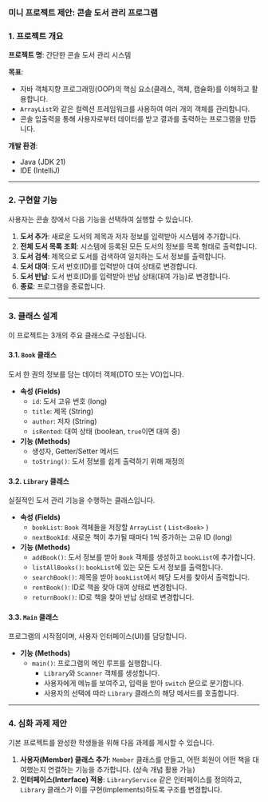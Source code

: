 ### 미니 프로젝트 제안: 콘솔 도서 관리 프로그램


### 1\. 프로젝트 개요

**프로젝트 명**: 간단한 콘솔 도서 관리 시스템

**목표**:

  * 자바 객체지향 프로그래밍(OOP)의 핵심 요소(클래스, 객체, 캡슐화)를 이해하고 활용합니다.
  * `ArrayList`와 같은 컬렉션 프레임워크를 사용하여 여러 개의 객체를 관리합니다.
  * 콘솔 입출력을 통해 사용자로부터 데이터를 받고 결과를 출력하는 프로그램을 만듭니다.

**개발 환경**:

  * Java (JDK 21)
  * IDE (IntelliJ)

-----

### 2\. 구현할 기능

사용자는 콘솔 창에서 다음 기능을 선택하여 실행할 수 있습니다.

1.  **도서 추가**: 새로운 도서의 제목과 저자 정보를 입력받아 시스템에 추가합니다.
2.  **전체 도서 목록 조회**: 시스템에 등록된 모든 도서의 정보를 목록 형태로 출력합니다.
3.  **도서 검색**: 제목으로 도서를 검색하여 일치하는 도서 정보를 출력합니다.
4.  **도서 대여**: 도서 번호(ID)를 입력받아 대여 상태로 변경합니다.
5.  **도서 반납**: 도서 번호(ID)를 입력받아 반납 상태(대여 가능)로 변경합니다.
6.  **종료**: 프로그램을 종료합니다.

-----

### 3\. 클래스 설계

이 프로젝트는 3개의 주요 클래스로 구성됩니다.

#### 3.1. `Book` 클래스

도서 한 권의 정보를 담는 데이터 객체(DTO 또는 VO)입니다.

  * **속성 (Fields)**
      * `id`: 도서 고유 번호 (long)
      * `title`: 제목 (String)
      * `author`: 저자 (String)
      * `isRented`: 대여 상태 (boolean, `true`이면 대여 중)
  * **기능 (Methods)**
      * 생성자, Getter/Setter 메서드
      * `toString()`: 도서 정보를 쉽게 출력하기 위해 재정의

#### 3.2. `Library` 클래스

실질적인 도서 관리 기능을 수행하는 클래스입니다.

  * **속성 (Fields)**
      * `bookList`: `Book` 객체들을 저장할 `ArrayList` ( `List<Book>` )
      * `nextBookId`: 새로운 책이 추가될 때마다 1씩 증가하는 고유 ID (long)
  * **기능 (Methods)**
      * `addBook()`: 도서 정보를 받아 `Book` 객체를 생성하고 `bookList`에 추가합니다.
      * `listAllBooks()`: `bookList`에 있는 모든 도서 정보를 출력합니다.
      * `searchBook()`: 제목을 받아 `bookList`에서 해당 도서를 찾아서 출력합니다.
      * `rentBook()`: ID로 책을 찾아 대여 상태로 변경합니다.
      * `returnBook()`: ID로 책을 찾아 반납 상태로 변경합니다.

#### 3.3. `Main` 클래스

프로그램의 시작점이며, 사용자 인터페이스(UI)를 담당합니다.

  * **기능 (Methods)**
      * `main()`: 프로그램의 메인 루프를 실행합니다.
          * `Library`와 `Scanner` 객체를 생성합니다.
          * 사용자에게 메뉴를 보여주고, 입력을 받아 `switch` 문으로 분기합니다.
          * 사용자의 선택에 따라 `Library` 클래스의 해당 메서드를 호출합니다.

-----


### 4\. 심화 과제 제안

기본 프로젝트를 완성한 학생들을 위해 다음 과제를 제시할 수 있습니다.

1.  **사용자(Member) 클래스 추가**: `Member` 클래스를 만들고, 어떤 회원이 어떤 책을 대여했는지 연결하는 기능을 추가합니다. (상속 개념 활용 가능)
2.  **인터페이스(Interface) 적용**: `LibraryService` 같은 인터페이스를 정의하고, `Library` 클래스가 이를 구현(implements)하도록 구조를 변경합니다.
